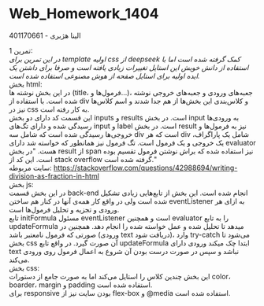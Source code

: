 # Web_Homework_1404
الینا هژبری - 401170661

تمرین 1: <br>
*در این تمرین برای template اولیه css از deepseek کمک گرفته شده است اما با استفاده از دانش خویش این استایل تغییرات زیادی یافته است و صرفا برای داشتن یک ایده اولیه برای استایل صفحه از هوش مصنوعی استفاده شده است.* <br>
بخش html: 
<br> 
در این بخش نوشته ها (title، فرمول‌ها و...)، جعبه‌های ورودی و جعبه‌های خروجی نوشته شده‌ است. با استفاده از div و کلاس‌بندی این بخش‌ها از هم جدا شدند و اسم کلاس‌ها نیز در css به کار رفته است. <br>
این قسمت کد دارای دو بخش inputs و results است. در بخش input به ورودی‌ها رسیدگی شده و دارای تگ‌های input و label است. در بخش result نیز به فرمول‌ها و خروجی‌ها رسیدگی شده است که شامل سه div است که هر div شامل یک پاراگراف، یک خروجی و یک فرمول است. تگ فرمول نیز همانطور که خواسته شد دارای evaluator هست.
"در بخش result از span نیز استفاده شده که براش نوشتن فرمول تقسیم بوده است. این کد از stack overflow گرفته شده است." <br>
سایت مربوطه:
https://stackoverflow.com/questions/42988694/writing-division-as-fraction-in-html
<br>
بخش js:
<br>
در این بخش قسمت back-end انجام شده است. این بخش از تابع‌هایی زیادی تشکیل شده است ولی در واقع کار همه‌ی آنها در کنار هم ساختن eventListener به ازای هر ورودی و تجزیه و تحلیل فرمول‌ها است. <br>
تابع initFormula مسئول eventListener است و همچنین evaluator را به تابع updateFormula میدهد تا تحلیل شده و عمل خواسته شده را انجام دهد. همچنین در صورتی که فرمول نامعتبر باشد (ورودی text دریافت شود)، وارد try-catch می‌شود تا بخش css آن صورت گیرد. در واقع تابع updateFormula ابتدا چک میکند ورودی دارای text نباشد و سپس در صورت درست بودن آن شروع به اعمال فرمول روی ورودی می‌کند. <br>
بخش css:
<br>
این بخش چندین کلاس را استایل می‌کند اما به صورت جامع از دستورات color، boarder، margin و padding استفاده شده است. <br>
برای responsive بودن سایت نیز از flex-box و @media استفاده شده است.
